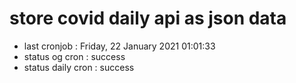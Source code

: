 # store covid daily api as json data

- last cronjob : Friday, 22 January 2021 01:01:33
- status og cron : success
- status daily cron : success
      
      